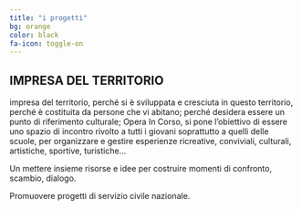```yaml
---
title: "i progetti"
bg: orange
color: black
fa-icon: toggle-on
---
```


## IMPRESA DEL TERRITORIO

impresa del territorio, perché si è sviluppata e cresciuta in questo territorio, perché è costituita da persone che vi abitano; perché desidera essere un punto di riferimento culturale;
Opera In Corso, si pone l’obiettivo di essere uno spazio di incontro rivolto a tutti i giovani soprattutto a quelli delle scuole, per organizzare e gestire esperienze ricreative, conviviali, culturali, artistiche, sportive, turistiche...

Un mettere insieme risorse e idee per costruire momenti di confronto, scambio, dialogo.

Promuovere progetti di servizio civile nazionale.




